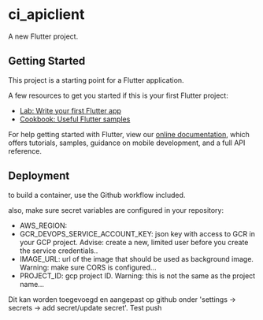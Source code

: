 # ci_apiclient

A new Flutter project.

## Getting Started

This project is a starting point for a Flutter application.

A few resources to get you started if this is your first Flutter project:

- [Lab: Write your first Flutter app](https://flutter.dev/docs/get-started/codelab)
- [Cookbook: Useful Flutter samples](https://flutter.dev/docs/cookbook)

For help getting started with Flutter, view our
[online documentation](https://flutter.dev/docs), which offers tutorials,
samples, guidance on mobile development, and a full API reference.

## Deployment

to build a container, use the Github workflow included. 

also, make sure secret variables are configured in your repository:

- AWS_REGION: 
- GCR_DEVOPS_SERVICE_ACCOUNT_KEY: json key with access to GCR in your GCP project. Advise: create a new, limited user before you create the service credentials..
- IMAGE_URL: url of the image that should be used as background image. Warning: make sure CORS is configured...
- PROJECT_ID: gcp project ID. Warning: this is not the same as the project name...

Dit kan worden toegevoegd en aangepast op github onder 'settings -> secrets -> add secret/update secret'.
Test push

